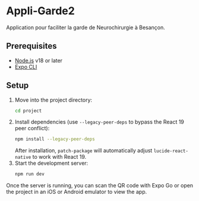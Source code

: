 # Appli-Garde2
Application pour faciliter la garde de Neurochirurgie à Besançon.

## Prerequisites
- [Node.js](https://nodejs.org/) v18 or later
- [Expo CLI](https://docs.expo.dev/workflow/expo-cli/)

## Setup
1. Move into the project directory:
   ```bash
   cd project
   ```
2. Install dependencies (use `--legacy-peer-deps` to bypass the React 19 peer conflict):
   ```bash
   npm install --legacy-peer-deps
   ```
   After installation, `patch-package` will automatically adjust
   `lucide-react-native` to work with React 19.
3. Start the development server:
   ```bash
   npm run dev
   ```

Once the server is running, you can scan the QR code with Expo Go or
open the project in an iOS or Android emulator to view the app.

